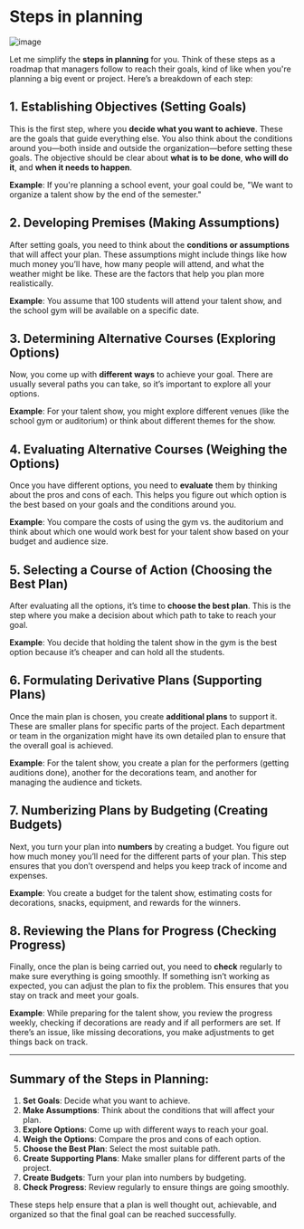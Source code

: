 # Steps in planning

![image](https://github.com/user-attachments/assets/3038b3c1-ea7d-4b2c-9834-75ead0b7bcb4)

Let me simplify the **steps in planning** for you. Think of these steps as a roadmap that managers follow to reach their goals, kind of like when you're planning a big event or project. Here’s a breakdown of each step:

## 1. **Establishing Objectives (Setting Goals)**
This is the first step, where you **decide what you want to achieve**. These are the goals that guide everything else. You also think about the conditions around you—both inside and outside the organization—before setting these goals. The objective should be clear about **what is to be done**, **who will do it**, and **when it needs to happen**.

**Example**: If you're planning a school event, your goal could be, "We want to organize a talent show by the end of the semester."

## 2. **Developing Premises (Making Assumptions)**
After setting goals, you need to think about the **conditions or assumptions** that will affect your plan. These assumptions might include things like how much money you’ll have, how many people will attend, and what the weather might be like. These are the factors that help you plan more realistically.

**Example**: You assume that 100 students will attend your talent show, and the school gym will be available on a specific date.

## 3. **Determining Alternative Courses (Exploring Options)**
Now, you come up with **different ways** to achieve your goal. There are usually several paths you can take, so it’s important to explore all your options.

**Example**: For your talent show, you might explore different venues (like the school gym or auditorium) or think about different themes for the show.

## 4. **Evaluating Alternative Courses (Weighing the Options)**
Once you have different options, you need to **evaluate** them by thinking about the pros and cons of each. This helps you figure out which option is the best based on your goals and the conditions around you.

**Example**: You compare the costs of using the gym vs. the auditorium and think about which one would work best for your talent show based on your budget and audience size.

## 5. **Selecting a Course of Action (Choosing the Best Plan)**
After evaluating all the options, it’s time to **choose the best plan**. This is the step where you make a decision about which path to take to reach your goal.

**Example**: You decide that holding the talent show in the gym is the best option because it’s cheaper and can hold all the students.

## 6. **Formulating Derivative Plans (Supporting Plans)**
Once the main plan is chosen, you create **additional plans** to support it. These are smaller plans for specific parts of the project. Each department or team in the organization might have its own detailed plan to ensure that the overall goal is achieved.

**Example**: For the talent show, you create a plan for the performers (getting auditions done), another for the decorations team, and another for managing the audience and tickets.

## 7. **Numberizing Plans by Budgeting (Creating Budgets)**
Next, you turn your plan into **numbers** by creating a budget. You figure out how much money you’ll need for the different parts of your plan. This step ensures that you don’t overspend and helps you keep track of income and expenses.

**Example**: You create a budget for the talent show, estimating costs for decorations, snacks, equipment, and rewards for the winners.

## 8. **Reviewing the Plans for Progress (Checking Progress)**
Finally, once the plan is being carried out, you need to **check** regularly to make sure everything is going smoothly. If something isn’t working as expected, you can adjust the plan to fix the problem. This ensures that you stay on track and meet your goals.

**Example**: While preparing for the talent show, you review the progress weekly, checking if decorations are ready and if all performers are set. If there’s an issue, like missing decorations, you make adjustments to get things back on track.

---

## Summary of the Steps in Planning:
1. **Set Goals**: Decide what you want to achieve.
2. **Make Assumptions**: Think about the conditions that will affect your plan.
3. **Explore Options**: Come up with different ways to reach your goal.
4. **Weigh the Options**: Compare the pros and cons of each option.
5. **Choose the Best Plan**: Select the most suitable path.
6. **Create Supporting Plans**: Make smaller plans for different parts of the project.
7. **Create Budgets**: Turn your plan into numbers by budgeting.
8. **Check Progress**: Review regularly to ensure things are going smoothly.

These steps help ensure that a plan is well thought out, achievable, and organized so that the final goal can be reached successfully.
